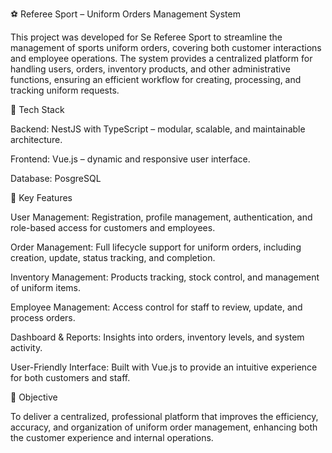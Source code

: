 ⚽ Referee Sport – Uniform Orders Management System

This project was developed for Se Referee Sport to streamline the management of sports uniform orders, covering both customer interactions and employee operations. The system provides a centralized platform for handling users, orders, inventory products, and other administrative functions, ensuring an efficient workflow for creating, processing, and tracking uniform requests.

🚀 Tech Stack

Backend: NestJS
 with TypeScript – modular, scalable, and maintainable architecture.

Frontend: Vue.js
 – dynamic and responsive user interface.

Database: PosgreSQL

📌 Key Features

User Management: Registration, profile management, authentication, and role-based access for customers and employees.

Order Management: Full lifecycle support for uniform orders, including creation, update, status tracking, and completion.

Inventory Management: Products tracking, stock control, and management of uniform items.

Employee Management: Access control for staff to review, update, and process orders.

Dashboard & Reports: Insights into orders, inventory levels, and system activity.

User-Friendly Interface: Built with Vue.js to provide an intuitive experience for both customers and staff.

🎯 Objective

To deliver a centralized, professional platform that improves the efficiency, accuracy, and organization of uniform order management, enhancing both the customer experience and internal operations.
